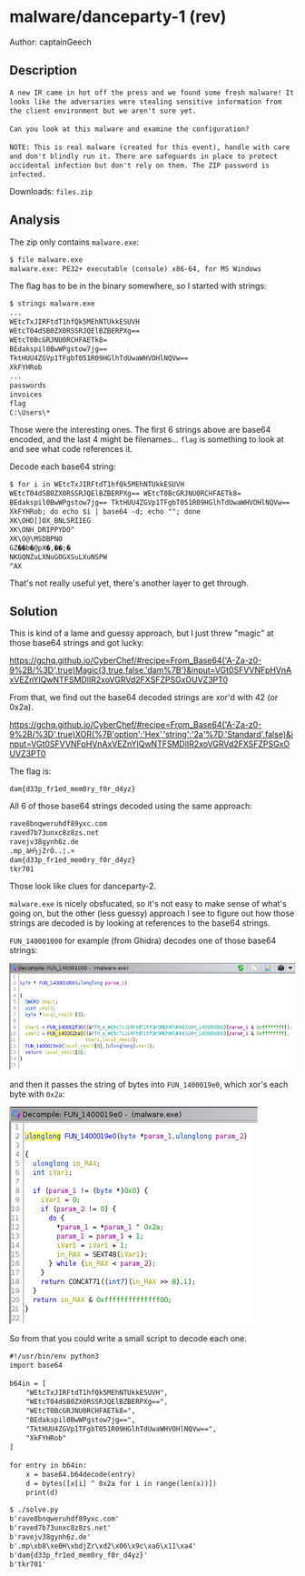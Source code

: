 
# malware/danceparty-1 (rev)

Author: captainGeech

## Description

```
A new IR came in hot off the press and we found some fresh malware! It looks like the adversaries were stealing sensitive information from the client environment but we aren't sure yet.

Can you look at this malware and examine the configuration?

NOTE: This is real malware (created for this event), handle with care and don't blindly run it. There are safeguards in place to protect accidental infection but don't rely on them. The ZIP password is infected.
```

Downloads: `files.zip`

## Analysis

The zip only contains `malware.exe`:

```
$ file malware.exe        
malware.exe: PE32+ executable (console) x86-64, for MS Windows
```

The flag has to be in the binary somewhere, so I started with strings:

```
$ strings malware.exe
...
WEtcTxJIRFtdT1hfQk5MEhNTUkkESUVH
WEtcT04dSB0ZX0RSSRJQElBZBERPXg==
WEtcT0BcGRJNU0RCHFAETk8=
BEdakspil0BwWPgstow7jg==
TktHUU4ZGVp1TFgbT051R09HGlhTdUwaWHVOHlNQVw==
XkFYHRob
...
passwords
invoices
flag
C:\Users\*
```

Those were the interesting ones. The first 6 strings above are base64 encoded, and the last 4 might be filenames... `flag` is something to look at and see what code references it.

Decode each base64 string:

```
$ for i in WEtcTxJIRFtdT1hfQk5MEhNTUkkESUVH WEtcT04dSB0ZX0RSSRJQElBZBERPXg== WEtcT0BcGRJNU0RCHFAETk8= BEdakspil0BwWPgstow7jg== TktHUU4ZGVp1TFgbT051R09HGlhTdUwaWHVOHlNQVw== XkFYHRob; do echo $i | base64 -d; echo ""; done
XK\OHD[]OX_BNLSRIIEG
XK\ONH_DRIPPYDO^
XK\O@\MSDBPNO
GZ��b�@pX�,��;�
NKGQNZuLXNuGOGXSuLXuNSPW
^AX
```

That's not really useful yet, there's another layer to get through.

## Solution

This is kind of a lame and guessy approach, but I just threw "magic" at those base64 strings and got lucky:

<https://gchq.github.io/CyberChef/#recipe=From_Base64('A-Za-z0-9%2B/%3D',true)Magic(3,true,false,'dam%7B')&input=VGt0SFVVNFpHVnAxVEZnYlQwNTFSMDlIR2xoVGRVd2FXSFZPSGxOUVZ3PT0>

From that, we find out the base64 decoded strings are xor'd with 42 (or 0x2a).

<https://gchq.github.io/CyberChef/#recipe=From_Base64('A-Za-z0-9%2B/%3D',true)XOR(%7B'option':'Hex','string':'2a'%7D,'Standard',false)&input=VGt0SFVVNFpHVnAxVEZnYlQwNTFSMDlIR2xoVGRVd2FXSFZPSGxOUVZ3PT0>

The flag is:

```
dam{d33p_fr1ed_mem0ry_f0r_d4yz}
```

All 6 of those base64 strings decoded using the same approach:

```
rave8bnqweruhdf89yxc.com
raved7b73unxc8z8zs.net
ravejv38gynh6z.de
.mp¸àH½jZrÒ..¦.¤
dam{d33p_fr1ed_mem0ry_f0r_d4yz}
tkr701
```

Those look like clues for danceparty-2.

`malware.exe` is nicely obsfucated, so it's not easy to make sense of what's going on, but the other (less guessy) approach I see to figure out how those strings are decoded is by looking at references to the base64 strings.

`FUN_140001000` for example (from Ghidra) decodes one of those base64 strings:

![](FUN_140001000.png)

and then it passes the string of bytes into `FUN_1400019e0`, which xor's each byte with `0x2a`:

![](FUN_1400019e0.png)

So from that you could write a small script to decode each one.

```python3
#!/usr/bin/env python3
import base64

b64in = [
    "WEtcTxJIRFtdT1hfQk5MEhNTUkkESUVH",
    "WEtcT04dSB0ZX0RSSRJQElBZBERPXg==",
    "WEtcT0BcGRJNU0RCHFAETk8=",
    "BEdakspil0BwWPgstow7jg==",
    "TktHUU4ZGVp1TFgbT051R09HGlhTdUwaWHVOHlNQVw==",
    "XkFYHRob"
]

for entry in b64in:
    x = base64.b64decode(entry)
    d = bytes([x[i] ^ 0x2a for i in range(len(x))])
    print(d)
```

```
$ ./solve.py 
b'rave8bnqweruhdf89yxc.com'
b'raved7b73unxc8z8zs.net'
b'ravejv38gynh6z.de'
b'.mp\xb8\xe0H\xbdjZr\xd2\x06\x9c\xa6\x11\xa4'
b'dam{d33p_fr1ed_mem0ry_f0r_d4yz}'
b'tkr701'
```

